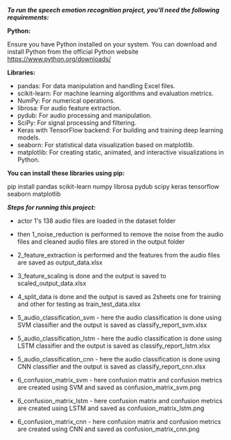 ﻿***To run the speech emotion recognition project, you'll need the following requirements:***

**Python:**

Ensure you have Python installed on your system. You can download and install Python from the official Python website https://www.python.org/downloads/

**Libraries:**

- pandas: For data manipulation and handling Excel files.
- scikit-learn: For machine learning algorithms and evaluation metrics.
- NumPy: For numerical operations.
- librosa: For audio feature extraction.
- pydub: For audio processing and manipulation.
- SciPy: For signal processing and filtering.
- Keras with TensorFlow backend: For building and training deep learning models.
- seaborn: For statistical data visualization based on matplotlib.
- matplotlib: For creating static, animated, and interactive visualizations in Python.

**You can install these libraries using pip:**

pip install pandas scikit-learn numpy librosa pydub scipy keras tensorflow seaborn matplotlib


***Steps for running this project:***

- actor 1's 138 audio files are loaded in the dataset folder

- then 1_noise_reduction is performed to remove the noise from the audio files and cleaned audio files are stored in the output folder

- 2_feature_extraction is performed and the features from the audio files are saved as output_data.xlsx

- 3_feature_scaling is done and the output is saved to scaled_output_data.xlsx

- 4_split_data is done and the output is saved as 2sheets one for training and other for testing as train_test_data.xlsx

- 5_audio_classification_svm - here the audio classification is done using SVM classifier and the output is saved as classify_report_svm.xlsx

- 5_audio_classification_lstm - here the audio classification is done using LSTM classifier and the output is saved as classify_report_lstm.xlsx

- 5_audio_classification_cnn - here the audio classification is done using CNN classifier and the output is saved as classify_report_cnn.xlsx

- 6_confusion_matrix_svm - here confusion matrix and confusion metrics are created using SVM and saved as confusion_matrix_svm.png

- 6_confusion_matrix_lstm - here confusion matrix and confusion metrics are created using LSTM and saved as confusion_matrix_lstm.png

- 6_confusion_matrix_cnn - here confusion matrix and confusion metrics are created using CNN and saved as confusion_matrix_cnn.png
